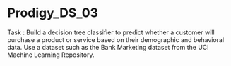 # Prodigy_DS_03
Task : Build a decision tree classifier to predict whether a customer will purchase a product or service based on their demographic and behavioral data. Use a dataset such as the Bank Marketing dataset from the UCI Machine Learning Repository.
